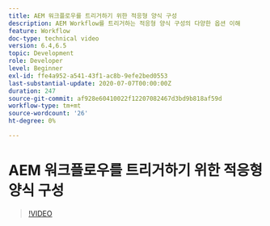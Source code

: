 ```yaml
---
title: AEM 워크플로우를 트리거하기 위한 적응형 양식 구성
description: AEM Workflow를 트리거하는 적응형 양식 구성의 다양한 옵션 이해
feature: Workflow
doc-type: technical video
version: 6.4,6.5
topic: Development
role: Developer
level: Beginner
exl-id: ffe4a952-a541-43f1-ac8b-9efe2bed0553
last-substantial-update: 2020-07-07T00:00:00Z
duration: 247
source-git-commit: af928e60410022f12207082467d3bd9b818af59d
workflow-type: tm+mt
source-wordcount: '26'
ht-degree: 0%

---
```


# AEM 워크플로우를 트리거하기 위한 적응형 양식 구성


>[!VIDEO](https://video.tv.adobe.com/v/28316?quality=12&learn=on)
